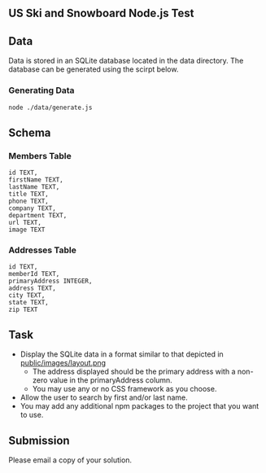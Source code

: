 US Ski and Snowboard Node.js Test
---------------------------------

## Data

Data is stored in an SQLite database located in the data directory.  The database can be generated using the scirpt below.

### Generating Data

````bash
node ./data/generate.js
````

## Schema

### Members Table

````
id TEXT,
firstName TEXT,
lastName TEXT,
title TEXT,
phone TEXT,
company TEXT,
department TEXT,
url TEXT,
image TEXT
````

### Addresses Table

````
id TEXT,
memberId TEXT,
primaryAddress INTEGER,
address TEXT,
city TEXT,
state TEXT,
zip TEXT
````


## Task

* Display the SQLite data in a format similar to that depicted in [public/images/layout.png](public/images/layout.png)
  * The address displayed should be the primary address with a non-zero value in the primaryAddress column.
  * You may use any or no CSS framework as you choose.
* Allow the user to search by first and/or last name.
* You may add any additional npm packages to the project that you want to use.


## Submission

Please email a copy of your solution.

